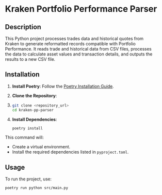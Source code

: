 # Kraken Portfolio Performance Parser

## Description

This Python project processes trades data and historical quotes from Kraken to generate reformatted records compatible with Portfolio Performance. It reads trade and historical data from CSV files, processes the data to calculate asset values and transaction details, and outputs the results to a new CSV file.

## Installation

1. **Install Poetry**: Follow the [Poetry Installation Guide](https://python-poetry.org/docs/#installation).

2. **Clone the Repository**:
3.
    ```sh
    git clone <repository_url>
    cd kraken-pp-parser
    ```

4. **Install Dependencies**:
    ```sh
    poetry install
    ```

This command will:
- Create a virtual environment.
- Install the required dependencies listed in `pyproject.toml`.

## Usage

To run the project, use:
```sh
poetry run python src/main.py
```
